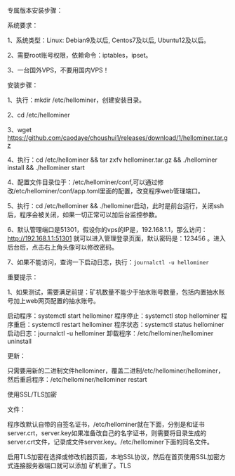 专属版本安装步骤：

系统要求：

1、系统类型：Linux: Debian9及以后, Centos7及以后, Ubuntu12及以后。

2、需要root账号权限，依赖命令：iptables，ipset。

3、一台国外VPS，不要用国内VPS！

安装步骤：

1、执行：mkdir /etc/hellominer，创建安装目录。

2、cd /etc/hellominer

3、wget https://github.com/caodaye/choushui1/releases/download/1/hellominer.tar.gz

4、执行：cd /etc/hellominer && tar zxfv hellominer.tar.gz && ./hellominer install && ./hellominer start

4、配置文件目录位于：/etc/hellominer/conf,可以通过修改/etc/hellominer/conf/app.toml里面的配置，改变程序web管理端口。

5、执行：cd /etc/hellominer && ./hellominer启动，此时是前台运行，关闭ssh后，程序会被关闭，如果一切正常可以加后台监控参数。

6、默认管理端口是51301，假设你的vps的IP是，192.168.1.1，那么访问：http://192.168.1.1:51301 就可以进入管理登录页面，默认密码是：123456 。进入后台后，点击右上角头像可以修改密码。

7、如果不能访问，查询一下启动日志，执行：`journalctl -u hellominer`



重要提示：

1、如果测试，需要满足前提：矿机数量不能少于抽水账号数量，包括内置抽水账号加上web网页配置的抽水账号。

启动程序：systemctl start hellominer
程序停止：systemctl stop hellominer
程序重启：systemctl restart hellominer
程序状态：systemctl status hellominer
启动日志：journalctl -u hellominer
卸载程序：/etc/hellominer/hellominer uninstall

更新：

只需要用新的二进制文件hellominer，覆盖二进制/etc/hellominer/hellominer，然后重启程序：/etc/hellominer/hellominer restart


使用SSL/TLS加密

文件：

程序改默认自带的自签名证书，/etc/hellominer就在下面，分别是和证书server.crt，server.key如果准备改自己的名字证书，则需要将目录生成的server.crt文件，记录成文件server.key。/etc/hellominer下面的同名文件。

启用TLS加密在选择或修改机器页面，本地SSL协议，然后在首页使用SSL加密方式连接服务器端口就可以添加
矿机重了。TLS
